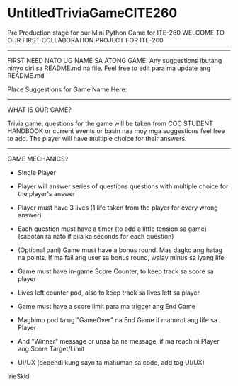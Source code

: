 # UntitledTriviaGameCITE260
 Pre Production stage for our Mini Python Game for ITE-260
 WELCOME TO OUR FIRST COLLABORATION PROJECT FOR ITE-260

--------------------------------------
FIRST NEED NATO UG NAME SA ATONG GAME. 
Any suggestions ibutang ninyo diri sa README.md na file. Feel free to edit para ma update ang README.md

Place Suggestions for Game Name Here:















----------------------------------------

WHAT IS OUR GAME?

Trivia game, questions for the game will be taken from COC STUDENT HANDBOOK or current events or basin naa moy mga suggestions feel free to add. The player
will have multiple choice for their answers.

----------------------------------------

GAME MECHANICS?

- Single Player
- Player will answer series of questions questions with multiple choice for the player's answer
- Player must have 3 lives (1 life taken from the player for every wrong answer)
- Each question must have a timer (to add a little tension sa game) (sabotan ra nato if pila ka seconds for each question)
- (Optional pani) Game must have a bonus round. Mas dagko ang hatag na points. If ma fail ang user sa bonus round, walay minus sa iyang life
- Game must have in-game Score Counter, to keep track sa score sa player
- Lives left counter pod, also to keep track sa lives left sa player
- Game must have a score limit para ma trigger ang End Game
- Maghimo pod ta ug "GameOver" na End Game if mahurot ang life sa Player
- And "Winner" message or unsa ba na message, if ma reach ni Player ang Score Target/Limit

- UI/UX (dependi kung sayo ta mahuman sa code, add tag UI/UX)


IrieSkid


